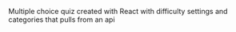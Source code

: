 Multiple choice quiz created with React with difficulty settings and categories that pulls from an api
